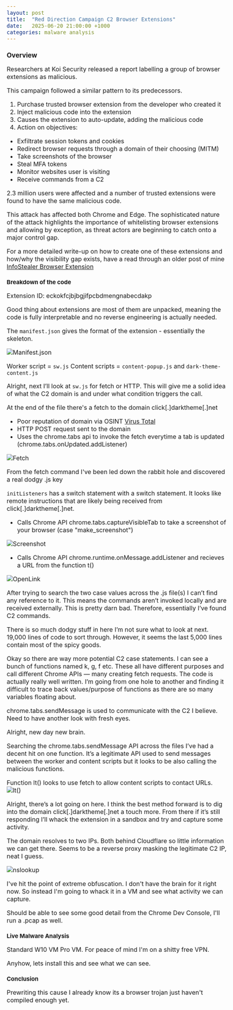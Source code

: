 ```yaml
---
layout: post
title:  "Red Direction Campaign C2 Browser Extensions"
date:   2025-06-20 21:00:00 +1000
categories: malware analysis
---
```


<style>
  body { font-size: 16px; }
  body {font-family: 'Inter', sans-serif}
  h1 { font-size: 19px !important; }
  h2 { font-size: 17px !important; }
  h3 { font-size: 15px !important; }
</style>

## Overview

Researchers at Koi Security released a report labelling a group of browser extensions as malicious.

This campaign followed a similar pattern to its predecessors.

1. Purchase trusted browser extension from the developer who created it
2. Inject malicious code into the extension
3. Causes the extension to auto-update, adding the malicious code
4. Action on objectives:
- Exfiltrate session tokens and cookies
- Redirect browser requests through a domain of their choosing (MITM)
- Take screenshots of the browser
- Steal MFA tokens
- Monitor websites user is visiting
- Receive commands from a C2

2.3 million users were affected and a number of trusted extensions were found to have the same malicious code.

This attack has affected both Chrome and Edge. The sophisticated nature of the attack highlights the importance of whitelisting browser extensions and allowing by exception, as threat actors are beginning to catch onto a major control gap.

For a more detailed write-up on how to create one of these extensions and how/why the visibility gap exists, have a read through an older post of mine [InfoStealer Browser Extension](https://lvl0socanalyst.github.io/project/2025/06/16/my-eight-post.html)

### Breakdown of the code

Extension ID: eckokfcjbjbgjifpcbdmengnabecdakp

Good thing about extensions are most of them are unpacked, meaning the code is fully interpretable and no reverse engineering is actually needed.

The ```manifest.json``` gives the format of the extension - essentially the skeleton. 

![Manifest.json](/images/manifest.PNG)

Worker script = ```sw.js```
Content scripts = ```content-popup.js``` and ```dark-theme-content.js```

Alright, next I’ll look at ```sw.js``` for fetch or HTTP. This will give me a solid idea of what the C2 domain is and under what condition triggers the call.

At the end of the file there's a fetch to the domain click[.]darktheme[.]net
- Poor reputation of domain via OSINT [Virus Total](https://www.virustotal.com/gui/domain/click.darktheme.net/detection)
- HTTP POST request sent to the domain
- Uses the chrome.tabs api to invoke the fetch everytime a tab is updated (chrome.tabs.onUpdated.addListener)

![Fetch](/images/fetch_to_domain.PNG)

From the fetch command I've been led down the rabbit hole and discovered a real dodgy .js key

```initListeners``` has a switch statement with a switch statement. It looks like remote instructions that are likely being received from click[.]darktheme[.]net.

- Calls Chrome API chrome.tabs.captureVisibleTab to take a screenshot of your browser (case "make_screenshot")

![Screenshot](/images/capture.PNG)

- Calls Chrome API chrome.runtime.onMessage.addListener and recieves a URL from the function t()

![OpenLink](/images/open_link.PNG)

After trying to search the two case values across the .js file(s) I can’t find any reference to it. This means the commands aren’t invoked locally and are received externally. This is pretty darn bad. Therefore, essentially I’ve found C2 commands.

There is so much dodgy stuff in here I’m not sure what to look at next. 19,000 lines of code to sort through. However, it seems the last 5,000 lines contain most of the spicy goods.

Okay so there are way more potential C2 case statements. I can see a bunch of functions named k, g, f etc. These all have different purposes and call different Chrome APIs — many creating fetch requests. The code is actually really well written. I’m going from one hole to another and finding it difficult to trace back values/purpose of functions as there are so many variables floating about.

chrome.tabs.sendMessage is used to communicate with the C2 I believe. Need to have another look with fresh eyes.

Alright, new day new brain.

Searching the chrome.tabs.sendMessage API across the files I’ve had a decent hit on one function. It’s a legitimate API used to send messages between the worker and content scripts but it looks to be also calling the malicious functions.

Function lt() looks to use fetch to allow content scripts to contact URLs.
![lt()](/images/lts.PNG)

Alright, there’s a lot going on here. I think the best method forward is to dig into the domain click[.]darktheme[.]net a touch more. From there if it’s still responding I’ll whack the extension in a sandbox and try and capture some activity.

The domain resolves to two IPs. Both behind Cloudflare so little information we can get there. Seems to be a reverse proxy masking the legitimate C2 IP, neat I guess.

![nslookup](/images/nslookup.PNG)

I've hit the point of extreme obfuscation. I don't have the brain for it right now. So instead I'm going to whack it in a VM and see what activity we can capture.

Should be able to see some good detail from the Chrome Dev Console, I'll run a .pcap as well. 

### Live Malware Analysis

Standard W10 VM Pro VM. For peace of mind I'm on a shitty free VPN. 

Anyhow, lets install this and see what we can see.

### Conclusion

Prewriting this cause I already know its a browser trojan just haven't compiled enough yet.
